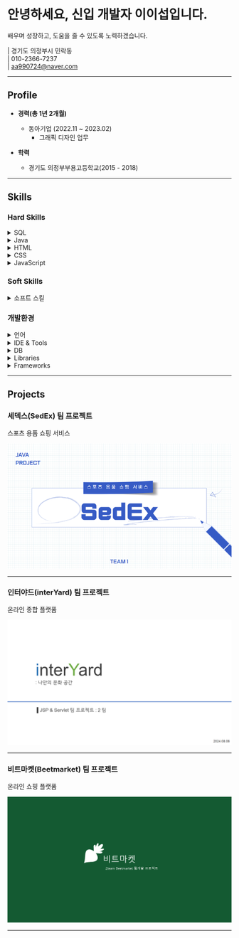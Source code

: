 # 안녕하세요, 신입 개발자 이이섭입니다.
배우며 성장하고, 도움을 줄 수 있도록 노력하겠습니다.

| 경기도 의정부시 민락동  
| 010-2366-7237  
| aa990724@naver.com  

---

## Profile

- **경력(총 1년 2개월)**
  - 동아기업 (2022.11 ~ 2023.02)  
    - 그래픽 디자인 업무
    
- **학력**
  - 경기도 의정부부용고등학교(2015 - 2018)  

---

## Skills

### Hard Skills

<details>
<summary>SQL</summary>
  
- CRUD(Create, Read, Update, Delete) : 일반게시판, 공지사항, 메시지, 회원관리  
- 제약조건 : primaryKey, not null, unique, foreign key, check  
- DML : 데이터 (SELECT, INSERT, UPDATE, DELETE)  
- DDL : 테이블 생성/삭제 (CREATE, ALTER, DROP)  
- DCL : 권한관리 (GRANT, REVOKE)  
- JOIN : 여러 테이블 간 데이터 결합 (INNER JOIN, OUTER JOIN 등)  
- Subqueries : 서브쿼리를 활용한 복잡한 데이터 조회 (SELECT, WHERE, FROM)  
- Transaction : (COMMIT, ROLLBACK)
  
</details>

<details>
<summary>Java</summary>
  
- OOP(객체지향 프로그래밍)  
- 예외 처리  
- Spring MVC : `@Controller`, `@RestController`, `@RequestMapping`, `@GetMapping`, `@PostMapping`  
- 스프링 의존성 주입 : `@Autowired`, `@Component`, `@Service`, `@Repository`  
- Servlets  
- JSP
  
</details>

<details>
<summary>HTML</summary>
  
  - 기본태그: &lt;div&gt;, &lt;span&gt;, &lt;p&gt;, &lt;h1&gt; ~ &lt;h6&gt;, &lt;a href="URL"&gt;, &lt;img src="이미지 경로"&gt;, &lt;button&gt;
  
  - 폼 요소: &lt;form action="url" method="get/post"&gt;, &lt;textarea&gt;, &lt;select&gt; & &lt;option&gt;
    
  - 테이블 구조: &lt;table&gt;, &lt;tr&gt; &lt;th&gt;, colspan, rowspan
    
  - 레이아웃 정렬: &lt;div class="container"&gt;, &lt;div class="row"&gt;, class="float-right", class="d-flex"
</details>

<details>
<summary>CSS</summary>

  - 기본 스타일링: `margin`, `padding`, `border`, `display`, `width`, `height`, `background-color`, `text-align`, `font-size`
  - 레이아웃 & 정렬: `display: flex`, `justify-content`, `align-items`, `gap`, `position: relative`, `absolute, float`
</details>

<details>
<summary>JavaScript</summary>

  - 기본문법: `let`,`const`, `function`, `if`, `for`, `each()` 
  - 이벤트 처리: `.click()`, `.change()`, `.submit()`, `.on()`
  - DOM 조작: `.text()`, `.html()`, `.val()`, `.append()`, `.remove()`, `.hide()`, `.show()`, `.slideDown()`
  - AJAX & 비동기 처리: `$.ajax()`, `$.getJSON()`, `.load()`
  - UI 인터랙션: `.modal("show")`, `.modal("hide")`, `.slideDown()`, `.fadeIn()`, `.fadeOut()`
</details>

### Soft Skills

<details>
<summary>소프트 스킬</summary>

- 팀원 간 빠른 소통  
- 효율적인 시간관리  

</details>

### 개발환경

<details>
<summary>언어</summary>

- Java  
- HTML  
- CSS  
- JavaScript  

</details>

<details>
<summary>IDE &amp; Tools</summary>

- Eclipse  
- STS  
- Visual Studio Code  
- GitHub  
- ERwin  

</details>

<details>
<summary>DB</summary>

- Oracle  
  - PL/SQL  

</details>

<details>
<summary>Libraries</summary>

- Lombok  
- jQuery  
- MyBatis  

</details>

<details>
<summary>Frameworks</summary>

- Spring Framework  

</details>

---

## Projects

### 세덱스(SedEx) 팀 프로젝트
스포츠 용품 쇼핑 서비스  

<a href="https://leeleeseop.github.io/leesub-blog.github.io/HTML/Project/SedEex/SedEex.html">
  <img src="image/projects/SedEx/backgroundSedEx.png" alt="SedEx 프로젝트" width="560">
</a>

---

### 인터야드(interYard) 팀 프로젝트
온라인 종합 플랫폼  

<a href="https://leeleeseop.github.io/leesub-blog.github.io/HTML/Project/interyard/interyard.html">
  <img src="image/projects/interYard/interYard사진.png" alt="interYard 프로젝트" width="560">
</a>

---

### 비트마켓(Beetmarket) 팀 프로젝트
온라인 쇼핑 플랫폼  

<a href="https://leeleeseop.github.io/leesub-blog.github.io/HTML/Project/Beetmarket/Beetmarket.html">
  <img src="image/projects/beetmarket/beetmarket사진.png" alt="beetmarket 프로젝트" width="560">
</a>

---
